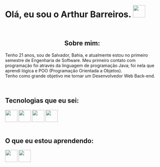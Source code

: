 #   Olá, eu sou o Arthur Barreiros. <img width="40" height="40" src="https://raw.githubusercontent.com/MartinHeinz/MartinHeinz/master/wave.gif" /> 

<br>
<h2 align="center">  Sobre mim: </h2>
<p> 
  Tenho 21 anos, sou de Salvador, Bahia, e atualmente estou no primeiro semestre de Engenharia de Software. Meu primeiro contato com         programação foi através da linguagem de programação Java; foi nela que aprendi lógica e POO (Programação Orientada a Objetos). <br>Tenho como grande objetivo me tornar um Desenvolvedor Web Back-end.
</p>
<br>

## Tecnologias que eu sei:
<img width="40" height="40" src="https://cdn.jsdelivr.net/gh/devicons/devicon/icons/java/java-original.svg" />   <img width="40" height="40" src="https://cdn.jsdelivr.net/gh/devicons/devicon/icons/html5/html5-original.svg" />   <img width="40" height="40" src="https://cdn.jsdelivr.net/gh/devicons/devicon/icons/css3/css3-original.svg" />   <img width="40" height="40" src="https://cdn.jsdelivr.net/gh/devicons/devicon/icons/git/git-original.svg" />
<br>
<br>


## O que eu estou aprendendo: 
<img width="40" height="40" src="https://cdn.jsdelivr.net/gh/devicons/devicon/icons/spring/spring-original.svg" />   <img width="40" height="40" src="https://cdn.jsdelivr.net/gh/devicons/devicon/icons/mysql/mysql-original.svg" />
          
          
          

